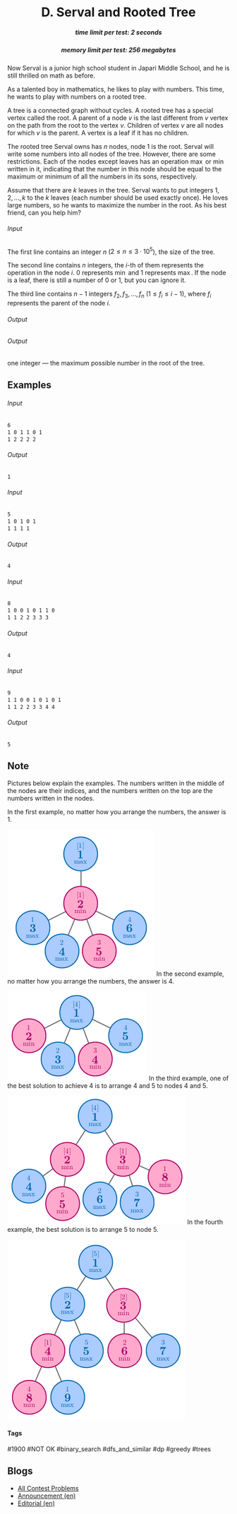 <h1 style='text-align: center;'> D. Serval and Rooted Tree</h1>

<h5 style='text-align: center;'>time limit per test: 2 seconds</h5>
<h5 style='text-align: center;'>memory limit per test: 256 megabytes</h5>

Now Serval is a junior high school student in Japari Middle School, and he is still thrilled on math as before. 

As a talented boy in mathematics, he likes to play with numbers. This time, he wants to play with numbers on a rooted tree.

A tree is a connected graph without cycles. A rooted tree has a special vertex called the root. A parent of a node $v$ is the last different from $v$ vertex on the path from the root to the vertex $v$. Children of vertex $v$ are all nodes for which $v$ is the parent. A vertex is a leaf if it has no children.

The rooted tree Serval owns has $n$ nodes, node $1$ is the root. Serval will write some numbers into all nodes of the tree. However, there are some restrictions. Each of the nodes except leaves has an operation $\max$ or $\min$ written in it, indicating that the number in this node should be equal to the maximum or minimum of all the numbers in its sons, respectively. 

Assume that there are $k$ leaves in the tree. Serval wants to put integers $1, 2, \ldots, k$ to the $k$ leaves (each number should be used exactly once). He loves large numbers, so he wants to maximize the number in the root. As his best friend, can you help him?

###### Input

The first line contains an integer $n$ ($2 \leq n \leq 3\cdot 10^5$), the size of the tree.

The second line contains $n$ integers, the $i$-th of them represents the operation in the node $i$. $0$ represents $\min$ and $1$ represents $\max$. If the node is a leaf, there is still a number of $0$ or $1$, but you can ignore it.

The third line contains $n-1$ integers $f_2, f_3, \ldots, f_n$ ($1 \leq f_i \leq i-1$), where $f_i$ represents the parent of the node $i$.

###### Output

###### Output

 one integer — the maximum possible number in the root of the tree.

## Examples

###### Input


```text
6
1 0 1 1 0 1
1 2 2 2 2
```
###### Output


```text
1
```
###### Input


```text
5
1 0 1 0 1
1 1 1 1
```
###### Output


```text
4
```
###### Input


```text
8
1 0 0 1 0 1 1 0
1 1 2 2 3 3 3
```
###### Output


```text
4
```
###### Input


```text
9
1 1 0 0 1 0 1 0 1
1 1 2 2 3 3 4 4
```
###### Output


```text
5
```
## Note

Pictures below explain the examples. The numbers written in the middle of the nodes are their indices, and the numbers written on the top are the numbers written in the nodes.

In the first example, no matter how you arrange the numbers, the answer is $1$.

 ![](images/9396f90e9b55b65623f35fbe37b6eddf7339d6a8.png) In the second example, no matter how you arrange the numbers, the answer is $4$.

 ![](images/99ed20a1cfe9c9e1d8834e845b9ecef6a9e33203.png) In the third example, one of the best solution to achieve $4$ is to arrange $4$ and $5$ to nodes $4$ and $5$.

 ![](images/b8b4b5f5504a7db216bc7ff11b574955d59da3f5.png) In the fourth example, the best solution is to arrange $5$ to node $5$.

 ![](images/8cef4ed96ac66b3be68db9924ef480bf473d2c98.png) 

#### Tags 

#1900 #NOT OK #binary_search #dfs_and_similar #dp #greedy #trees 

## Blogs
- [All Contest Problems](../Codeforces_Round_551_(Div._2).md)
- [Announcement (en)](../blogs/Announcement_(en).md)
- [Editorial (en)](../blogs/Editorial_(en).md)
